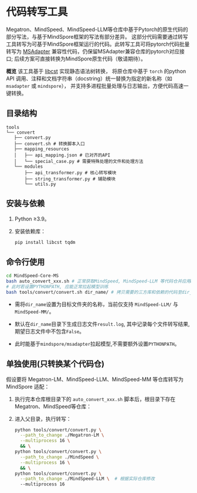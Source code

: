 # 代码转写工具

Megatron、MindSpeed、MindSpeed-LLM等仓库中基于Pytorch的原生代码的部分写法，与基于MindSpore框架的写法有部分差异。
这部分代码需要通过转写工具转写为可基于MindSpore框架运行的代码。此转写工具可将pytorch代码批量转写为
[MSAdapter](https://openi.pcl.ac.cn/OpenI/MSAdapter.git) 兼容性代码，仍保留MSAdapter兼容仓库的pytorch对应接口; 后续方案可直接转换为MindSpore原生代码（敬请期待）。

**概览**
该工具基于 [libcst](https://libcst.dev/) 实现静态语法树转换，
将原仓库中基于 `torch` 的python API 调用、注释和文档字符串（docstring）统一替换为指定的新名称（如 `msadapter` 或 `mindspore`），
并支持多进程批量处理与日志输出，方便代码高速一键转换。

## 目录结构

```text
tools
└── convert
   ├── convert.py
   ├── convert.sh # 转换脚本入口
   ├── mapping_resources
   │   ├── api_mapping.json # 已对齐的API
   │   └── special_case.py # 需要特殊处理的文件和处理方法
   └── modules
       ├── api_transformer.py # 核心转写模块
       ├── string_transformer.py # 辅助模块
       └── utils.py

```

## 安装与依赖

1. Python ≥3.9。
2. 安装依赖库：

   ```bash
   pip install libcst tqdm
   ```

## 命令行使用

```bash
cd MindSpeed-Core-MS
bash auto_convert_xxx.sh # 正常获取MindSpeed, MindSpeed-LLM 等代码仓并应用MindSpore需要的patch, 注意不需要设置PYTHONPATH
# 此时若设置PYTHONPATH, 应能正常拉起模型训练
bash tools/convert/convert.sh dir_name/ # 拷贝需要的三方库和依赖的代码至dir_name目录, 并对dir_name目录应用代码转写
```

* 需将`dir_name`设置为目标文件夹的名称，当前仅支持 `MindSpeed-LLM/` 与 `MindSpeed-MM/`。

* 默认在`dir_name`目录下生成日志文件`result.log`, 其中记录每个文件转写结果, 期望日志文件中不包含`False`。

* 此时能基于`mindspore/msadapter`拉起模型,不需要额外设置`PYTHONPATH`。

## 单独使用(只转换某个代码仓)

假设要将 Megatron-LM、MindSpeed-LLM、MindSpeed-MM 等仓库转写为 MindSpore 适配：

1. 执行完本仓库根目录下的 `auto_convert_xxx.sh` 脚本后，根目录下存在Megatron、MindSpeed等仓库：

2. 进入父目录，执行转写：

   ```bash
   python tools/convert/convert.py \
     --path_to_change ./Megatron-LM \
     --multiprocess 16 \
     && \
   python tools/convert/convert.py \
     --path_to_change ./MindSpeed \
     --multiprocess 16 \
     && \
   python tools/convert/convert.py \
     --path_to_change ./MindSpeed-LLM \  # 根据实际仓库修改
     --multiprocess 16
   ```
